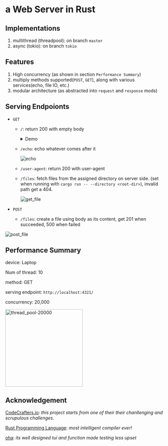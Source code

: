 # a Web Server in Rust
## Implementations
1. multithread (threadpool): on branch `master`
2. async (tokio): on branch `tokio`

## Features
1. High concurrency (as shown in section `Performance Summary`)
2. multiply methods supported(`POST`, `GET`), along with various services(echo, file IO, etc.)
3. modular architecture (as abstracted into `request` and `response` mods)

## Serving Endpoionts
* `GET`
   * `/`: return 200 with empty body
     <details>
     <summary>Demo</summary>
     ![root](https://github.com/Desjajja/rust_webserver/assets/58029489/3dd7890a-5aee-4441-b81c-a90cc5bc5fb1)
     </details>
   * `/echo`: echo whatever comes after it
 
     ![echo](https://github.com/Desjajja/rust_webserver/assets/58029489/77b4b549-5410-430a-bf78-9e24a08dd97b)

   * `/user-agent`: return 200 with user-agent
   * `/files`: fetch files from the assigned directory on server side. (set when running with `cargo run -- --directory <root-dir>`), invalid path get a 404.
 
     ![get_file](https://github.com/Desjajja/rust_webserver/assets/58029489/b4b6a673-85fb-4c0d-91db-cfb7c76d3690)
* `POST`

   * `/files`: create a file using body as its content, get 201 when succeeded, 500 when failed
     
![post_file](https://github.com/Desjajja/rust_webserver/assets/58029489/06f5c79d-5b63-45c8-a1a1-d457a9ee2eec)

## Performance Summary
device: Laptop

Num of thread: 10

method: GET

serving endpoint: `http://localhost:4321/`

concurrency: 20,000

<img width="243" alt="thread_pool-20000" src="https://github.com/Desjajja/rust_webserver/assets/58029489/f7932ccd-942d-4965-9303-6348c29f2e32">

## Acknowledgement
[CodeCrafters.io](https://app.codecrafters.io/catalog): *this project starts from one of their their chanllenging and scrupulous challenges.*

[Rust Programming Language](https://www.rust-lang.org/): *most intelligent compiler ever!*

[oha](https://github.com/hatoo/oha): *its well designed tui and function made testing less upset*
